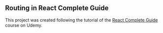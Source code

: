 ## Routing in React Complete Guide

This project was created following the tutorial of the [React Complete Guide](https://www.udemy.com/react-the-complete-guide-incl-redux) course on Udemy.
